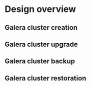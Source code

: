 # Design overview




## Galera cluster creation


## Galera cluster upgrade



## Galera cluster backup


## Galera cluster restoration


